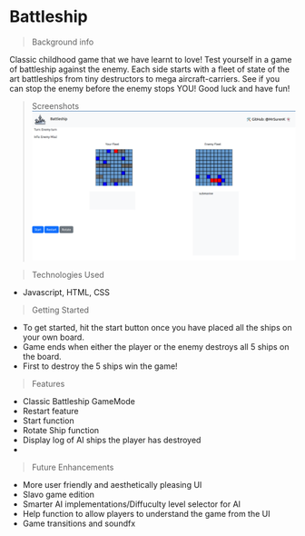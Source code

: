 # Battleship

> Background info

Classic childhood game that we have learnt to love! Test yourself in a game of battleship against the enemy. Each side starts with a fleet of state of the art battleships from tiny destructors to mega aircraft-carriers. See if you can stop the enemy before the enemy stops YOU! Good luck and have fun!

> Screenshots
> ![Battleship Screenshot](Battleship_Assets/Screenshot%20from%202023-07-14%2000-19-15.png)

> Technologies Used

- Javascript, HTML, CSS

> Getting Started

- To get started, hit the start button once you have placed all the ships on your own board.
- Game ends when either the player or the enemy destroys all 5 ships on the board.
- First to destroy the 5 ships win the game!

> Features

- Classic Battleship GameMode
- Restart feature
- Start function
- Rotate Ship function
- Display log of AI ships the player has destroyed
-

> Future Enhancements

- More user friendly and aesthetically pleasing UI
- Slavo game edition
- Smarter AI implementations/Diffuculty level selector for AI
- Help function to allow players to understand the game from the UI
- Game transitions and soundfx
